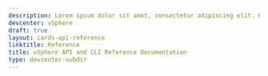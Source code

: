 ```yaml
---
description: Lorem ipsum dolor sit amet, consectetur adipiscing elit. Quisque laoreet tempor dolor et dignissim. Nunc eleifend nibh in mauris euismod, at tristique odio efficitur. Cras.
devcenter: vSphere
draft: true
layout: cards-api-reference
linktitle: Reference
title: vSphere API and CLI Reference Documentation
type: devcenter-subdir
---
```

